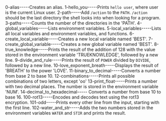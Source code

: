 0-alias-----Creates an alias.  1-hello_you-----Prints `hello user`, where user is the current Linux user.  2-path-----Add `/action` to the `PATH`. `/action` should be the last directory the shell looks into when looking for a program.     3-paths-----Counts the number of the directories in the 'PATH'.  4-global_variables-----Lists environment variables.  5-local_variables-----Lists all local variables and environment variables, and functions.  6-create_local_variable-----Creates a new local variable named 'BEST'.  7-create_global_variable-----Creates a new global variable named 'BEST'.  8-true_knowledge-----Prints the result of the addition of 128 with the value stored in the environment variable 'TRUEKNOWLEDGE', followed by a new line.  9-divide_and_rule-----Prints the result of `POWER` divided by `DIVIDE`, followed by a new line.  10-love_exponent_breath-----Displays the result of 'BREATH' to the power 'LOVE'.  11-binary_to_decimal-----Converts a number from base 2 to base 10.  12-combinations-----Prints all possible combinations of two letters, except 'oo'  13-print_float-----Prints a number with two decimal places. The number is stored in the environment variable 'NUM'.  14-decimal_to_hexadecimal----- Converts a number from base 10 to base 16.  100-rot13-----Encodes and decodes text using the rot13 encryption.  101-odd-----Prints every other line from the input, starting with the first line.  102-water_and_str-----Adds the two numbers stored in the environment variables `WATER` and `STIR` and prints the result.    

